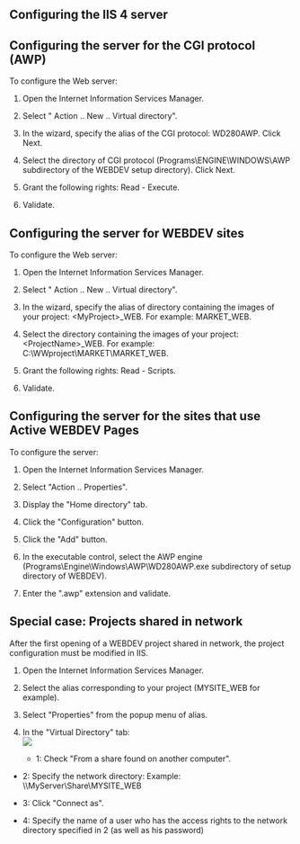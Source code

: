
## Configuring the IIS 4 server
			



<a name="NOTE1"></a>
<a name="NOTE1_1"></a>


## Configuring the server for the CGI protocol (AWP)
<a name="configuring_the_server_for_the_cgi_protocol_awp_ELTTEXTE000118"></a>
To configure the Web server:

1. Open the Internet Information Services Manager.

2. Select " Action .. New .. Virtual directory".

3. In the wizard, specify the alias of the CGI protocol: WD280AWP. Click Next.

4. Select the directory of CGI protocol (Programs\\ENGINE\\WINDOWS\\AWP subdirectory of the WEBDEV setup directory). Click Next.

5. Grant the following rights: Read - Execute.

6. Validate.




<a name="NOTE2"></a>
<a name="NOTE2_1"></a>


## Configuring the server for WEBDEV sites
<a name="configuring_the_server_for_webdev_sites_ELTTEXTE000142"></a>
To configure the Web server: 

1. Open the Internet Information Services Manager.

2. Select " Action .. New .. Virtual directory".

3. In the wizard, specify the alias of directory containing the images of your project: &lt;MyProject&gt;_WEB. For example: MARKET_WEB.

4. Select the directory containing the images of your project: &lt;ProjectName&gt;_WEB. 
	For example: C:\\WWproject\\MARKET\\MARKET_WEB.

5. Grant the following rights: Read - Scripts.

6. Validate.




<a name="NOTE3"></a>
<a name="NOTE3_1"></a>


## Configuring the server for the sites that use Active WEBDEV Pages
<a name="configuring_the_server_for_the_sites_that_use_active_webdev_pages_ELTTEXTE000166"></a>
To configure the server:

1. Open the Internet Information Services Manager.

2. Select "Action .. Properties".

3. Display the "Home directory" tab.

4. Click the "Configuration" button.

5. Click the "Add" button.

6. In the executable control, select the AWP engine (Programs\\Engine\\Windows\\AWP\\WD280AWP.exe subdirectory of setup directory of WEBDEV).

7. Enter the ".awp" extension and validate.




<a name="NOTE4"></a>
<a name="NOTE4_1"></a>


## Special case: Projects shared in network
<a name="special_case_projects_shared_network_ELTTEXTE000190"></a>
After the first opening of a WEBDEV project shared in network, the project configuration must be modified in IIS.

1. Open the Internet Information Services Manager.

2. Select the alias corresponding to your project (MYSITE_WEB for example).

3. Select "Properties" from the popup menu of alias.

4. In the "Virtual Directory" tab: <br>![](https://doc.pcsoft.fr/en-US/images/image.awp?langid=3&name=IIS_Partage_Reseau.gif)


	- 1: Check "From a share found on another computer".

- 2: Specify the network directory: Example: \\\\MyServer\\Share\\MYSITE_WEB

- 3: Click "Connect as".

- 4: Specify the name of a user who has the access rights to the network directory specified in 2 (as well as his password)





